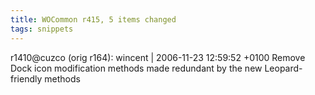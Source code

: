 ```yaml
---
title: WOCommon r415, 5 items changed
tags: snippets
---
```


r1410@cuzco (orig r164): wincent | 2006-11-23 12:59:52 +0100 Remove Dock icon modification methods made redundant by the new Leopard-friendly methods
